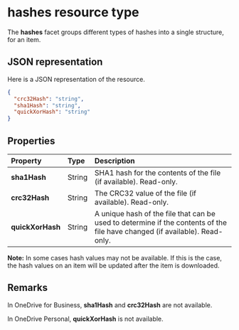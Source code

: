 # hashes resource type

The **hashes** facet groups different types of hashes into a single structure,
for an item.

## JSON representation

Here is a JSON representation of the resource.

<!-- {
  "blockType": "resource",
  "optionalProperties": [ "sha1Hash", "crc32Hash", "quickXorHash" ],
  "@odata.type": "microsoft.graph.hashes"
}-->

```json
{
  "crc32Hash": "string",
  "sha1Hash": "string",
  "quickXorHash": "string"
}
```


## Properties

| Property      | Type                   | Description                                                       |
|:--------------|:-----------------------|:------------------------------------------------------------------|
| **sha1Hash**  | String  | SHA1 hash for the contents of the file (if available). Read-only. |
| **crc32Hash** | String  | The CRC32 value of the file (if available). Read-only.            |
| **quickXorHash** | String | A unique hash of the file that can be used to determine if the contents of the file have changed (if available). Read-only. | 

**Note:** In some cases hash values may not be available. 
If this is the case, the hash values on an item will be updated after the item is downloaded.



## Remarks

In OneDrive for Business, **sha1Hash** and **crc32Hash** are not available.

In OneDrive Personal, **quickXorHash** is not available.

<!-- uuid: 8fcb5dbc-d5aa-4681-8e31-b001d5168d79
2015-10-25 14:57:30 UTC -->
<!-- {
  "type": "#page.annotation",
  "description": "hashes resource",
  "keywords": "",
  "section": "documentation",
  "tocPath": ""
}-->
